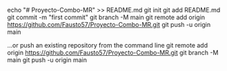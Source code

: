 echo "# Proyecto-Combo-MR" >> README.md
git init
git add README.md
git commit -m "first commit"
git branch -M main
git remote add origin https://github.com/Fausto57/Proyecto-Combo-MR.git
git push -u origin main

…or push an existing repository from the command line
git remote add origin https://github.com/Fausto57/Proyecto-Combo-MR.git
git branch -M main
git push -u origin main
